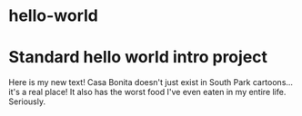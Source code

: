 # hello-world
Standard hello world intro project
==================================

Here is my new text!  Casa Bonita doesn't just exist in South Park cartoons... it's a real place!  It also has the worst food I've even eaten in my entire life.  Seriously.
